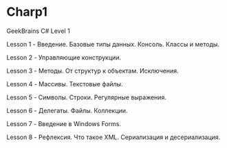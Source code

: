 # Charp1
GeekBrains C# Level 1

Lesson 1 - Введение. Базовые типы данных. Консоль. Классы и методы.

Lesson 2 - Управляющие конструкции.

Lesson 3 - Методы. От структур к объектам. Исключения.

Lesson 4 - Массивы. Текстовые файлы.

Lesson 5 - Символы. Строки. Регулярные выражения.

Lesson 6 - Делегаты. Файлы. Коллекции.

Lesson 7 - Введение в Windows Forms.

Lesson 8 - Рефлексия. Что такое XML. Сериализация и десериализация.
